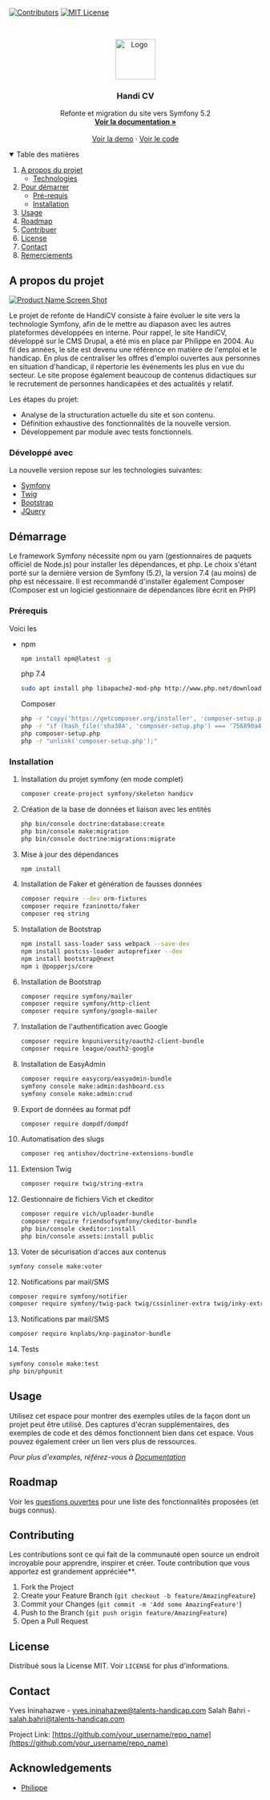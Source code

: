 [![Contributors][contributors-shield]][contributors-url]
[![MIT License][license-shield]][license-url]


<!-- PROJECT LOGO -->
<br />
<p align="center">
  <a href="https://github.com/othneildrew/Best-README-Template">
    <img src="images/logo.png" alt="Logo" width="80" height="80">
  </a>

  <h3 align="center">Handi CV</h3>

  <p align="center">
    Refonte et migration du site vers Symfony 5.2
    <br />
    <a href="https://github.com/othneildrew/Best-README-Template"><strong>Voir la documentation »</strong></a>
    <br />
    <br />
    <a href="https://github.com/othneildrew/Best-README-Template">Voir la demo</a>
    ·
    <a href="https://github.com/othneildrew/Best-README-Template/issues">Voir le code</a>
  </p>
</p>



<!-- TABLE DES MATIERES -->
<details open="open">
  <summary>Table des matières</summary>
  <ol>
    <li>
      <a href="#about-the-project">A propos du projet</a>
      <ul>
        <li><a href="#built-with">Technologies</a></li>
      </ul>
    </li>
    <li>
      <a href="#getting-started">Pour démarrer</a>
      <ul>
        <li><a href="#prerequisites">Pré-requis</a></li>
        <li><a href="#installation">Installation</a></li>
      </ul>
    </li>
    <li><a href="#usage">Usage</a></li>
    <li><a href="#roadmap">Roadmap</a></li>
    <li><a href="#contributing">Contribuer</a></li>
    <li><a href="#license">License</a></li>
    <li><a href="#contact">Contact</a></li>
    <li><a href="#acknowledgements">Remerciements</a></li>
  </ol>
</details>



<!-- ABOUT THE PROJECT -->
## A propos du projet

[![Product Name Screen Shot][product-screenshot]](https://example.com)

Le projet de refonte de HandiCV consiste à faire évoluer le site vers la technologie Symfony, afin de le mettre au diapason avec les autres plateformes développées en interne.
Pour rappel, le site HandiCV, développé sur le CMS Drupal, a été mis en place par Philippe en 2004.
Au fil des années, le site est devenu une référence en matière de l'emploi et le handicap. En plus de centraliser les offres d'emploi ouvertes aux personnes en situation d'handicap, il répertorie les événements les plus en vue du secteur.
Le site propose également beaucoup de contenus didactiques sur le recrutement de personnes handicapées et des actualités y relatif.

Les étapes du projet:
* Analyse de la structuration actuelle du site et son contenu.
* Définition exhaustive des fonctionnalités de la nouvelle version.
* Développement par module avec tests fonctionnels.

### Développé avec

La nouvelle version repose sur les technologies suivantes:
* [Symfony](https://symfony.com)
* [Twig](https://twig.symfony.com/)
* [Bootstrap](https://getbootstrap.com)
* [JQuery](https://jquery.com)



<!-- DEMARRAGE -->
## Démarrage
Le framework Symfony nécessite npm ou yarn (gestionnaires de paquets officiel de Node.js) pour installer les dépendances, et php.
Le choix s'étant porté sur la dernière version de Symfony (5.2), la version 7.4 (au moins) de php est nécessaire.
Il est recommandé d'installer également Composer (Composer est un logiciel gestionnaire de dépendances libre écrit en PHP)

### Prérequis

Voici les
* npm
  ```sh
  npm install npm@latest -g
  ```
  php 7.4
  ```sh
  sudo apt install php libapache2-mod-php http://www.php.net/downloads.php
  ```
  Composer
  ```sh
  php -r "copy('https://getcomposer.org/installer', 'composer-setup.php');"
  php -r "if (hash_file('sha384', 'composer-setup.php') === '756890a4488ce9024fc62c56153228907f1545c228516cbf63f885e036d37e9a59d27d63f46af1d4d07ee0f76181c7d3') { echo 'Installer verified'; } else { echo 'Installer corrupt'; unlink('composer-setup.php'); } echo PHP_EOL;"
  php composer-setup.php
  php -r "unlink('composer-setup.php');"
  ```

### Installation

1. Installation du projet symfony (en mode complet)
   ```sh
   composer create-project symfony/skeleton handicv
   ```
2. Création de la base de données et liaison avec les entités
   ```sh
   php bin/console doctrine:database:create
   php bin/console make:migration
   php bin/console doctrine:migrations:migrate
   ```
3. Mise à jour des dépendances
   ```sh
   npm install
   ```
4. Installation de Faker et génération de fausses données
   ```sh
   composer require --dev orm-fixtures
   composer require fzaninotto/faker
   composer req string
   ```
5. Installation de Bootstrap
   ```sh
   npm install sass-loader sass webpack --save-dev
   npm install postcss-loader autoprefixer --dev
   npm install bootstrap@next
   npm i @popperjs/core
   ```
6. Installation de Bootstrap
   ```sh
   composer require symfony/mailer
   composer require symfony/http-client
   composer require symfony/google-mailer
   ```
7. Installation de l'authentification avec Google
   ```sh
   composer require knpuniversity/oauth2-client-bundle
   composer require league/oauth2-google
   ```
7. Installation de EasyAdmin
   ```sh
   composer require easycorp/easyadmin-bundle
   symfony console make:admin:dashboard.css
   symfony console make:admin:crud
   ```

7. Export de données au format pdf
   ```sh
   composer require dompdf/dompdf
   ```

8. Automatisation des slugs
   ```sh
   composer req antishov/doctrine-extensions-bundle
   ```

9. Extension Twig
   ```sh
   composer require twig/string-extra
   ```

10. Gestionnaire de fichiers Vich et ckeditor
    ```sh
    composer require vich/uploader-bundle
    composer require friendsofsymfony/ckeditor-bundle
    php bin/console ckeditor:install
    php bin/console assets:install public
    ```

11. Voter de sécurisation d'acces aux contenus
   ```sh
   symfony console make:voter
   ```

12. Notifications par mail/SMS
   ```sh
   composer require symfony/notifier
   composer require symfony/twig-pack twig/cssinliner-extra twig/inky-extra
   ```

13. Notifications par mail/SMS
   ```sh
   composer require knplabs/knp-paginator-bundle
   ```

14. Tests
   ```sh
   symfony console make:test
   php bin/phpunit
   ```

<!-- USAGE EXAMPLES -->
## Usage

Utilisez cet espace pour montrer des exemples utiles de la façon dont un projet peut être utilisé. Des captures d'écran supplémentaires, des exemples de code et des démos fonctionnent bien dans cet espace. Vous pouvez également créer un lien vers plus de ressources.

_Pour plus d'examples, référez-vous à [Documentation](https://example.com)_



<!-- ROADMAP -->
## Roadmap

Voir les [questions ouvertes](https://github.com/othneildrew/Best-README-Template/issues) pour une liste des fonctionnalités proposées (et bugs connus).



<!-- CONTRIBUTING -->
## Contributing

Les contributions sont ce qui fait de la communauté open source un endroit incroyable pour apprendre, inspirer et créer. Toute contribution que vous apportez est grandement appréciée**.

1. Fork the Project
2. Create your Feature Branch (`git checkout -b feature/AmazingFeature`)
3. Commit your Changes (`git commit -m 'Add some AmazingFeature'`)
4. Push to the Branch (`git push origin feature/AmazingFeature`)
5. Open a Pull Request



<!-- LICENSE -->
## License

Distribué sous la License MIT. Voir `LICENSE` for plus d'informations.



<!-- CONTACT -->
## Contact

Yves Ininahazwe - yves.ininahazwe@talents-handicap.com
Salah Bahri - salah.bahri@talents-handicap.com

Project Link: [https://github.com/your_username/repo_name](https://github.com/your_username/repo_name)



<!-- ACKNOWLEDGEMENTS -->
## Acknowledgements
* [Philippe](https://www.webpagefx.com/tools/emoji-cheat-sheet)



<!-- MARKDOWN LINKS & IMAGES -->
<!-- https://www.markdownguide.org/basic-syntax/#reference-style-links -->
[contributors-shield]: https://img.shields.io/github/contributors/othneildrew/Best-README-Template.svg?style=for-the-badge
[contributors-url]: https://github.com/othneildrew/Best-README-Template/graphs/contributors
[forks-shield]: https://img.shields.io/github/forks/othneildrew/Best-README-Template.svg?style=for-the-badge
[forks-url]: https://github.com/othneildrew/Best-README-Template/network/members
[stars-shield]: w?style=for-the-badge
[stars-url]: https://github.com/othneildrew/Best-README-Template/stargazers
[issues-shield]: https://img.shields.io/github/issues/othneildrew/Best-README-Template.svg?style=for-the-badge
[issues-url]: https://github.com/othneildrew/Best-README-Template/issues
[license-shield]: https://img.shields.io/github/license/othneildrew/Best-README-Template.svg?style=for-the-badge
[license-url]: https://github.com/othneildrew/Best-README-Template/blob/master/LICENSE.txt
[linkedin-shield]: https://img.shields.io/badge/-LinkedIn-black.svg?style=for-the-badge&logo=linkedin&colorB=555
[linkedin-url]: https://linkedin.com/in/othneildrew
[product-screenshot]: images/screenshot.png

